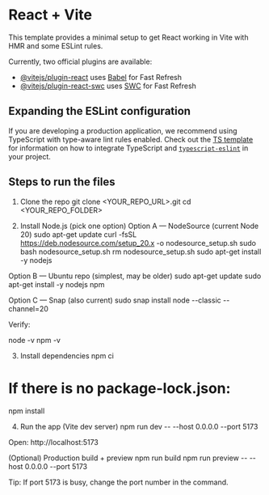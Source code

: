 # React + Vite

This template provides a minimal setup to get React working in Vite with HMR and some ESLint rules.

Currently, two official plugins are available:

- [@vitejs/plugin-react](https://github.com/vitejs/vite-plugin-react/blob/main/packages/plugin-react) uses [Babel](https://babeljs.io/) for Fast Refresh
- [@vitejs/plugin-react-swc](https://github.com/vitejs/vite-plugin-react/blob/main/packages/plugin-react-swc) uses [SWC](https://swc.rs/) for Fast Refresh

## Expanding the ESLint configuration

If you are developing a production application, we recommend using TypeScript with type-aware lint rules enabled. Check out the [TS template](https://github.com/vitejs/vite/tree/main/packages/create-vite/template-react-ts) for information on how to integrate TypeScript and [`typescript-eslint`](https://typescript-eslint.io) in your project.

## Steps to run the files
1) Clone the repo
git clone <YOUR_REPO_URL>.git
cd <YOUR_REPO_FOLDER>

2) Install Node.js (pick one option)
Option A — NodeSource (current Node 20)
sudo apt-get update
curl -fsSL https://deb.nodesource.com/setup_20.x -o nodesource_setup.sh
sudo bash nodesource_setup.sh
rm nodesource_setup.sh
sudo apt-get install -y nodejs

Option B — Ubuntu repo (simplest, may be older)
sudo apt-get update
sudo apt-get install -y nodejs npm

Option C — Snap (also current)
sudo snap install node --classic --channel=20


Verify:

node -v
npm -v

3) Install dependencies
npm ci
# If there is no package-lock.json:
npm install

4) Run the app (Vite dev server)
npm run dev -- --host 0.0.0.0 --port 5173


Open: http://localhost:5173

(Optional) Production build + preview
npm run build
npm run preview -- --host 0.0.0.0 --port 5173


Tip: If port 5173 is busy, change the port number in the command.
